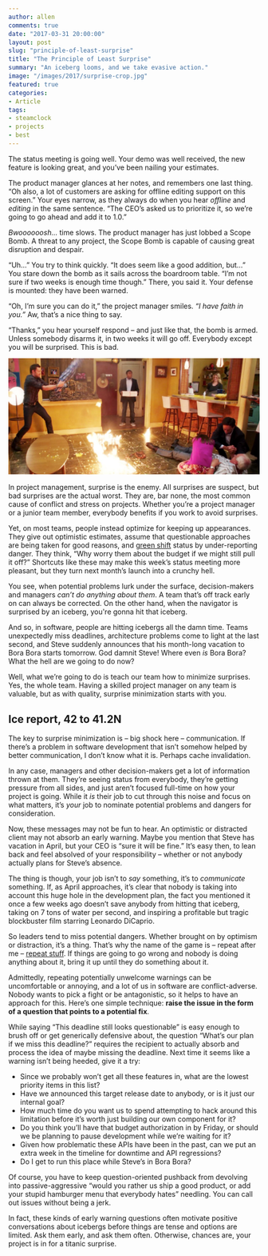 ```yaml
---
author: allen
comments: true
date: "2017-03-31 20:00:00"
layout: post
slug: "principle-of-least-surprise"
title: "The Principle of Least Surprise"
summary: "An iceberg looms, and we take evasive action."
image: "/images/2017/surprise-crop.jpg"
featured: true
categories:
- Article
tags:
- steamclock
- projects
- best
---
```


The status meeting is going well. Your demo was well received, the new feature is looking great, and you’ve been nailing your estimates.

The product manager glances at her notes, and remembers one last thing. “Oh also, a lot of customers are asking for offline editing support on this screen.” Your eyes narrow, as they always do when you hear *offline* and *editing* in the same sentence. “The CEO’s asked us to prioritize it, so we’re going to go ahead and add it to 1.0.”

*Bwoooooosh…* time slows. The product manager has just lobbed a Scope Bomb. A threat to any project, the Scope Bomb is capable of causing great disruption and despair.

“Uh…” You try to think quickly. “It does seem like a good addition, but…” You stare down the bomb as it sails across the boardroom table. “I’m not sure if two weeks is enough time though.” There, you said it. Your defense is mounted: they have been warned.

“Oh, I’m sure you can do it,” the project manager smiles. *“I have faith in you.”* Aw, that’s a nice thing to say.

“Thanks,” you hear yourself respond &ndash; and just like that, the bomb is armed. Unless somebody disarms it, in two weeks it will go off. Everybody except you will be surprised. This is bad.

<img src='/images/2017/surprise.jpg'>

In project management, surprise is the enemy. All surprises are suspect, but bad surprises are the actual worst. They are, bar none, the most common cause of conflict and stress on projects. Whether you’re a project manager or a junior team member, everybody benefits if you work to avoid surprises.

Yet, on most teams, people instead optimize for keeping up appearances. They give out optimistic estimates, assume that questionable approaches are being taken for good reasons, and [green shift](http://calleam.com/WTPF/?p=1205) status by under-reporting danger. They think, “Why worry them about the budget if we might still pull it off?” Shortcuts like these may make this week’s status meeting more pleasant, but they turn next month’s launch into a crunchy hell.

You see, when potential problems lurk under the surface, decision-makers and managers *can’t do anything about them*. A team that’s off track early on can always be corrected. On the other hand, when the navigator is surprised by an iceberg, you're gonna hit that iceberg.

And so, in software, people are hitting icebergs all the damn time. Teams unexpectedly miss deadlines, architecture problems come to light at the last second, and Steve suddenly announces that his month-long vacation to Bora Bora starts tomorrow. God damnit Steve! Where even *is* Bora Bora? What the hell are we going to do now?

Well, what we’re going to do is teach our team how to minimize surprises. Yes, the whole team. Having a skilled project manager on any team is valuable, but as with quality, surprise minimization starts with you.

## Ice report, 42 to 41.2N

The key to surprise minimization is &ndash; big shock here &ndash; communication. If there’s a problem in software development that isn’t somehow helped by better communication, I don’t know what it is. Perhaps cache invalidation.

In any case, managers and other decision-makers get a lot of information thrown at them. They’re seeing status from everybody, they’re getting pressure from all sides, and just aren’t focused full-time on how your project is going. While it *is* their job to cut through this noise and focus on what matters, it’s *your* job to nominate potential problems and dangers for consideration.

Now, these messages may not be fun to hear. An optimistic or distracted client may not absorb an early warning. Maybe you mention that Steve has vacation in April, but your CEO is “sure it will be fine.” It’s easy then, to lean back and feel absolved of your responsibility &ndash; whether or not anybody actually plans for Steve’s absence.

The thing is though, your job isn’t to *say* something, it’s to *communicate* something. If, as April approaches, it’s clear that nobody is taking into account this huge hole in the development plan, the fact you  mentioned it once a few weeks ago doesn’t save anybody from hitting that iceberg, taking on 7 tons of water per second, and inspiring a profitable but tragic blockbuster film starring Leonardo DiCaprio.

So leaders tend to miss potential dangers. Whether brought on by optimism or distraction, it’s a thing. That’s why the name of the game is &ndash; repeat after me &ndash; [repeat stuff](https://www.youtube.com/watch?v=nt9c0UeYhFc). If things are going to go wrong and nobody is doing anything about it, bring it up until they do something about it.

Admittedly, repeating potentially unwelcome warnings can be uncomfortable or annoying, and a lot of us in software are conflict-adverse. Nobody wants to pick a fight or be antagonistic, so it helps to have an approach for this. Here’s one simple technique: **raise the issue in the form of a question that points to a potential fix**.

While saying “This deadline still looks questionable” is easy enough to brush off or get generically defensive about, the question “What’s our plan if we miss this deadline?” requires the recipient to actually absorb and process the idea of maybe missing the deadline. Next time it seems like a warning isn’t being heeded, give it a try:

- Since we probably won’t get all these features in, what are the lowest priority items in this list?
- Have we announced this target release date to anybody, or is it just our internal goal?
- How much time do you want us to spend attempting to hack around this limitation before it’s worth just building our own component for it?
- Do you think you’ll have that budget authorization in by Friday, or should we be planning to pause development while we’re waiting for it?
- Given how problematic these APIs have been in the past, can we put an extra week in the timeline for downtime and API regressions?
- Do I get to run this place while Steve’s in Bora Bora?

Of course, you have to keep question-oriented pushback from devolving into   passive-aggressive “would you rather us ship a good product, or add your stupid hamburger menu that everybody hates” needling. You can call out issues without being a jerk.

In fact, these kinds of early warning questions often motivate positive conversations about icebergs before things are tense and options are limited. Ask them early, and ask them often. Otherwise, chances are, your project is in for a titanic surprise.


